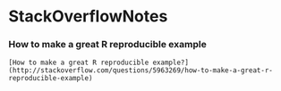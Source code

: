 # StackOverflowNotes

### How to make a great R reproducible example

`[How to make a great R reproducible example?](http://stackoverflow.com/questions/5963269/how-to-make-a-great-r-reproducible-example)`
